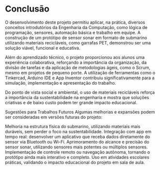 # Conclusão

O desenvolvimento deste projeto permitiu aplicar, na prática, diversos conceitos introdutórios da Engenharia da Computação, como lógica de programação, sensores, automação básica e trabalho em equipe. A construção de um protótipo de sensor sonar em formato de submarino utilizando materiais recicláveis, como garrafas PET, demonstrou ser uma solução viável, funcional e educativa.

Além do aprendizado técnico, o projeto proporcionou aos alunos uma experiência colaborativa, reforçando a importância da organização, da divisão de tarefas e da aplicação de metodologias ágeis, como o Scrum, mesmo em projetos de pequeno porte. A utilização de ferramentas como o Tinkercad, Arduino IDE e App Inventor contribuiu significativamente para a simulação, implementação e apresentação do trabalho.

Do ponto de vista social e ambiental, o uso de materiais recicláveis reforça a importância da sustentabilidade na engenharia e mostra que soluções criativas e de baixo custo podem ter grande impacto educacional.

Sugestões para Trabalhos Futuros
Algumas melhorias e expansões podem ser consideradas em versões futuras do projeto:

Melhoria na estrutura física do submarino, utilizando materiais mais duráveis, sem perder o foco na sustentabilidade.
Integração com app em tempo real: desenvolver um aplicativo que receba dados diretamente do sensor via Bluetooth ou Wi-Fi.
Aprimoramento do alcance e precisão do sensor sonar, utilizando sensores mais potentes ou múltiplos sensores.
Implementação de controle remoto ou navegação autônoma, tornando o protótipo ainda mais interativo e completo.
Uso em atividades escolares práticas, validando o impacto educacional do projeto em sala de aula.
